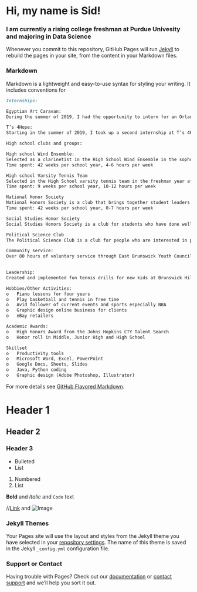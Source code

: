 # Hi, my name is Sid!
### I am currently a rising college freshman at Purdue Univesity and majoring in Data Science

Whenever you commit to this repository, GitHub Pages will run [Jekyll](https://jekyllrb.com/) to rebuild the pages in your site, from the content in your Markdown files.

### Markdown

Markdown is a lightweight and easy-to-use syntax for styling your writing. It includes conventions for

```markdown
Internships:

Egyptian Art Caravan:
During the summer of 2019, I had the opportunity to intern for an Orlando based company called Egyptian Art Caravan which sells Ancient Egypt-themed items, such as papyruses and sculptures. I worked for their social media manager. My role was to design images and create captions for the company’s social media posts to promote their products. This internship was special, as it taught me important career skills like team work, collaborating with remote team members, working with deadlines, and above all getting exposure to social media marketing. I could fully utilize my skills as a graphic designer and was very excited to find out that my artwork had the maximum “likes” amongst all the interns.

T’s 4Hope: 
Starting in the summer of 2019, I took up a second internship at T’s 4Hope, which sells t-shirts with inspirational messages and donates a portion of the proceeds to the homeless and hungry. There, I created several t-shirt designs, and was very happy that I could utilize my skills as a graphic designer to contribute to a great cause.

High school clubs and groups:

High school Wind Ensemble:
Selected as a clarinetist in the High School Wind Ensemble in the sophomore year after rounds of tryouts. We play in concerts and compete against other school bands throughout the state.
Time spent: 42 weeks per school year, 4-6 hours per week

High school Varsity Tennis Team
Selected in the High School varsity tennis team in the freshman year after rigorous tryouts. We practice and play matches against other school teams throughout the state almost every day of the season. Unfortunately, I had to drop off from the team after my sophomore year after fracturing my wrist while practicing with my team.
Time spent: 9 weeks per school year, 10-12 hours per week

National Honor Society
National Honors Society is a club that brings together student leaders and provides them with a platform to help others through community service. Through NHS, I have had various opportunities to volunteer for community service, spread awareness for cancer, community unity walks, and tutoring other students. 
Time spent: 42 weeks per school year, 0-7 hours per week

Social Studies Honor Society
Social Studies Honors Society is a club for students who have done well in Social Studies courses throughout their high school years. Discussions amongst the club members really helped me explore, appreciate, and expand my understanding of Social Studies. Like any other club, SSHS involved a lot of volunteering and fundraising. More importantly, however, we organized multiple activities such as decorating our school for Black History month.

Political Science Club
The Political Science Club is a club for people who are interested in politics and the direction that our country is heading. In this club we learn about politics and political decisions. There is some fundraising involved, but we also organize a lot of interesting events. For example, political leaders from across our state come in to speak with us about their vision and campaigns and we have weekly debates on issues concerning our town. 

Community service:
Over 80 hours of voluntary service through East Brunswick Youth Council. East Brunswick Youth Council is an organization which brings together students from our town to help the community.  As a member of the vibrant East Brunswick Youth council, I volunteered for a variety of community service events assisting kids and senior citizens. 
 

Leadership:
Created and implemented fun tennis drills for new kids at Brunswick Hills Racket Center in 2016

Hobbies/Other Activities:
o	Piano lessons for four years
o	Play basketball and tennis in free time
o	Avid follower of current events and sports especially NBA
o	Graphic design online business for clients
o	eBay retailers

Academic Awards:
o	High Honors Award from the Johns Hopkins CTY Talent Search
o	Honor roll in Middle, Junior High and High School

Skillset 
o	Productivity tools 
o	Microsoft Word, Excel, PowerPoint
o	Google Docs, Sheets, Slides
o	Java, Python coding
o	Graphic design (Adobe Photoshop, Illustrator) 

```

For more details see [GitHub Flavored Markdown](https://guides.github.com/features/mastering-markdown/).

# Header 1
## Header 2
### Header 3

- Bulleted
- List

1. Numbered
2. List

**Bold** and _Italic_ and `Code` text

//[Link](url) and ![Image](src)

### Jekyll Themes

Your Pages site will use the layout and styles from the Jekyll theme you have selected in your [repository settings](https://github.com/sidrao02/sidsite/settings). The name of this theme is saved in the Jekyll `_config.yml` configuration file.

### Support or Contact

Having trouble with Pages? Check out our [documentation](https://help.github.com/categories/github-pages-basics/) or [contact support](https://github.com/contact) and we’ll help you sort it out.
